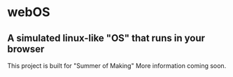 # webOS

## A simulated linux-like "OS" that runs in your browser

This project is built for "Summer of Making"
More information coming soon.
